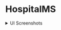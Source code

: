 # HospitalMS

<details>
  <summary>UI Screenshots</summary>
<p>

![](Screenshots/Authentication/Login%20Form.png) 
![](Screenshots/Authentication/Register%20Form.png)
  
</p>
</details>